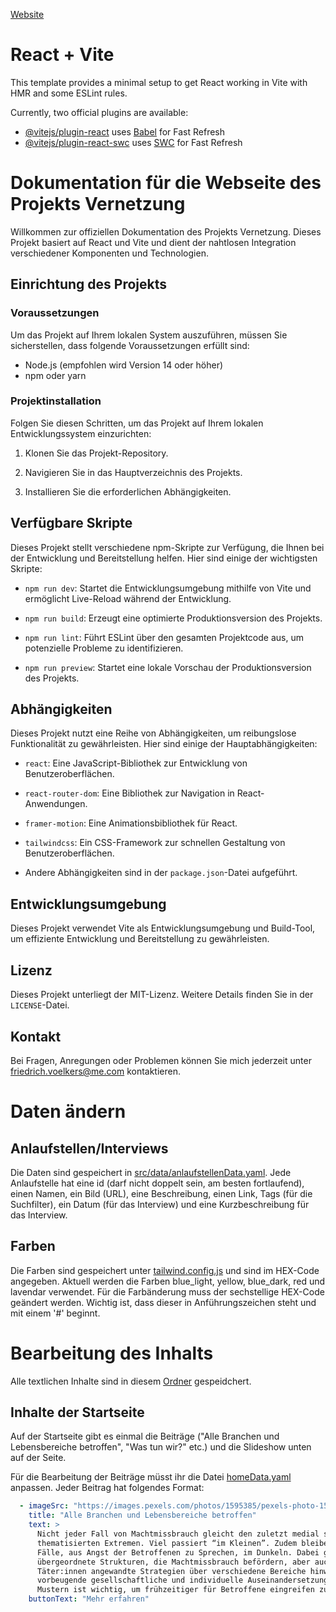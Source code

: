 [Website](https://projekt-vernetzung.friedrichvoelkers.de)

# React + Vite

This template provides a minimal setup to get React working in Vite with HMR and some ESLint rules.

Currently, two official plugins are available:

- [@vitejs/plugin-react](https://github.com/vitejs/vite-plugin-react/blob/main/packages/plugin-react/README.md) uses [Babel](https://babeljs.io/) for Fast Refresh
- [@vitejs/plugin-react-swc](https://github.com/vitejs/vite-plugin-react-swc) uses [SWC](https://swc.rs/) for Fast Refresh

# Dokumentation für die Webseite des Projekts Vernetzung

Willkommen zur offiziellen Dokumentation des Projekts Vernetzung. Dieses Projekt basiert auf React und Vite und dient der nahtlosen Integration verschiedener Komponenten und Technologien.

## Einrichtung des Projekts

### Voraussetzungen

Um das Projekt auf Ihrem lokalen System auszuführen, müssen Sie sicherstellen, dass folgende Voraussetzungen erfüllt sind:

- Node.js (empfohlen wird Version 14 oder höher)
- npm oder yarn

### Projektinstallation

Folgen Sie diesen Schritten, um das Projekt auf Ihrem lokalen Entwicklungssystem einzurichten:

1. Klonen Sie das Projekt-Repository.

2. Navigieren Sie in das Hauptverzeichnis des Projekts.

3. Installieren Sie die erforderlichen Abhängigkeiten.

## Verfügbare Skripte

Dieses Projekt stellt verschiedene npm-Skripte zur Verfügung, die Ihnen bei der Entwicklung und Bereitstellung helfen. Hier sind einige der wichtigsten Skripte:

- `npm run dev`: Startet die Entwicklungsumgebung mithilfe von Vite und ermöglicht Live-Reload während der Entwicklung.

- `npm run build`: Erzeugt eine optimierte Produktionsversion des Projekts.

- `npm run lint`: Führt ESLint über den gesamten Projektcode aus, um potenzielle Probleme zu identifizieren.

- `npm run preview`: Startet eine lokale Vorschau der Produktionsversion des Projekts.

## Abhängigkeiten

Dieses Projekt nutzt eine Reihe von Abhängigkeiten, um reibungslose Funktionalität zu gewährleisten. Hier sind einige der Hauptabhängigkeiten:

- `react`: Eine JavaScript-Bibliothek zur Entwicklung von Benutzeroberflächen.

- `react-router-dom`: Eine Bibliothek zur Navigation in React-Anwendungen.

- `framer-motion`: Eine Animationsbibliothek für React.

- `tailwindcss`: Ein CSS-Framework zur schnellen Gestaltung von Benutzeroberflächen.

- Andere Abhängigkeiten sind in der `package.json`-Datei aufgeführt.

## Entwicklungsumgebung

Dieses Projekt verwendet Vite als Entwicklungsumgebung und Build-Tool, um effiziente Entwicklung und Bereitstellung zu gewährleisten.

## Lizenz

Dieses Projekt unterliegt der MIT-Lizenz. Weitere Details finden Sie in der `LICENSE`-Datei.

## Kontakt

Bei Fragen, Anregungen oder Problemen können Sie mich jederzeit unter [friedrich.voelkers@me.com](mailto:friedrich.voelkers@me.com) kontaktieren.

# Daten ändern

## Anlaufstellen/Interviews

Die Daten sind gespeichert in [src/data/anlaufstellenData.yaml](https://github.com/frievoe97/projekt-vernetzung/blob/main/src/data/anlaufstellenData.yaml). Jede Anlaufstelle hat eine id (darf nicht doppelt sein, am besten fortlaufend), einen Namen, ein Bild (URL), eine Beschreibung, einen Link, Tags (für die Suchfilter), ein Datum (für das Interview) und eine Kurzbeschreibung für das Interview.

## Farben

Die Farben sind gespeichert unter [tailwind.config.js](https://github.com/frievoe97/projekt-vernetzung/blob/main/tailwind.config.js) und sind im HEX-Code angegeben. Aktuell werden die Farben blue_light, yellow, blue_dark, red und lavendar verwendet. Für die Farbänderung muss der sechstellige HEX-Code geändert werden. Wichtig ist, dass dieser in Anführungszeichen steht und mit einem '#' beginnt.




# Bearbeitung des Inhalts

Alle textlichen Inhalte sind in diesem [Ordner](https://github.com/frievoe97/projekt-vernetzung/tree/main/src/data) gespeidchert.

## Inhalte der Startseite

Auf der Startseite gibt es einmal die Beiträge ("Alle Branchen und Lebensbereiche betroffen", "Was tun wir?" etc.) und die Slideshow unten auf der Seite. 

Für die Bearbeitung der Beiträge müsst ihr die Datei [homeData.yaml](https://github.com/frievoe97/projekt-vernetzung/blob/main/src/data/homeData.yaml) anpassen. Jeder Beitrag hat folgendes Format:

```yaml
  - imageSrc: "https://images.pexels.com/photos/1595385/pexels-photo-1595385.jpeg?auto=compress&cs=tinysrgb&w=1260&h=750&dpr=2"
    title: "Alle Branchen und Lebensbereiche betroffen"
    text: >
      Nicht jeder Fall von Machtmissbrauch gleicht den zuletzt medial stark
      thematisierten Extremen. Viel passiert “im Kleinen”. Zudem bleiben drastische
      Fälle, aus Angst der Betroffenen zu Sprechen, im Dunkeln. Dabei gleichen sich
      übergeordnete Strukturen, die Machtmissbrauch befördern, aber auch von
      Täter:innen angewandte Strategien über verschiedene Bereiche hinweg. Eine
      vorbeugende gesellschaftliche und individuelle Auseinandersetzung mit diesen
      Mustern ist wichtig, um frühzeitiger für Betroffene eingreifen zu können.
    buttonText: "Mehr erfahren"
```



































